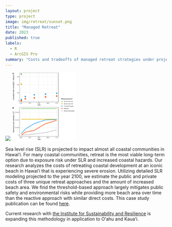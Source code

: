 ```yaml
---
layout: project
type: project
image: img/retreat/sunset.png
title: "Managed Retreat"
date: 2023
published: true
labels:
  - R
  - ArcGIS Pro
summary: "Costs and tradeoffs of managed retreat strategies under projected sea level rise in Hawaiʻi"
---
```


<div class="text-center p-4">
  <img width="200px" src="../img/retreat/sunset.png" class="img-thumbnail" >
  <img width="200px" src="../img/retreat/fig4_beacharea.png" class="img-thumbnail" >
</div>

Sea level rise (SLR) is projected to impact almost all coastal communities in Hawaiʻi. For many coastal communities, retreat is the most viable long-term option due to exposure risk under SLR and increased coastal hazards. Our research analyzes the costs of retreating coastal development at an iconic beach in Hawaiʻi that is experiencing severe erosion. Utilizing detailed SLR modeling projected to the year 2100, we estimate the public and private costs of three unique retreat approaches and the amount of increased beach area. We find the threshold-based approach largely mitigates public safety and environmental risks while providing more beach area over time than the reactive approach with similar direct costs. This case study publication can be found [here](https://www.nature.com/articles/s41598-023-38939-4).

Current research with [the Institute for Sustainability and Resilience](https://manoa.hawaii.edu/isr/) is expanding this methodology in application to Oʻahu and Kauaʻi.

